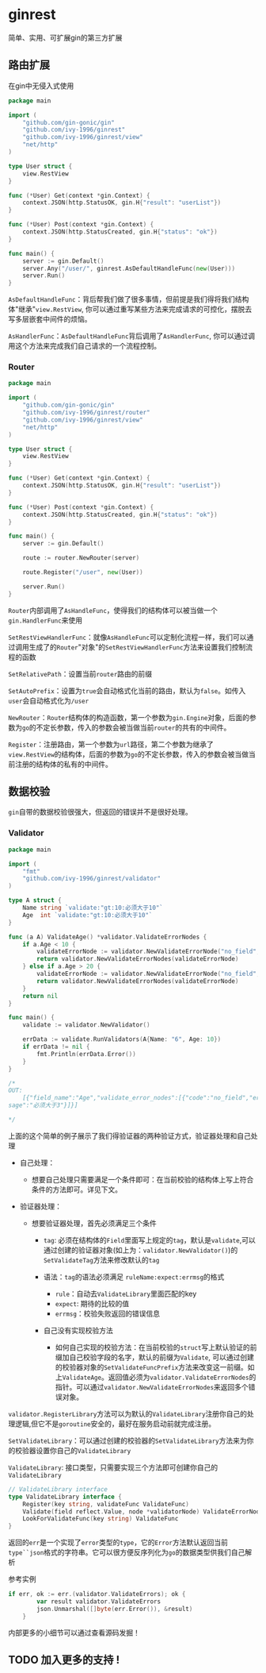 # ginrest

简单、实用、可扩展gin的第三方扩展



## 路由扩展

在gin中无侵入式使用

```go
package main

import (
	"github.com/gin-gonic/gin"
	"github.com/ivy-1996/ginrest"
	"github.com/ivy-1996/ginrest/view"
	"net/http"
)

type User struct {
	view.RestView
}

func (*User) Get(context *gin.Context) {
	context.JSON(http.StatusOK, gin.H{"result": "userList"})
}

func (*User) Post(context *gin.Context) {
	context.JSON(http.StatusCreated, gin.H{"status": "ok"})
}

func main() {
	server := gin.Default()
	server.Any("/user/", ginrest.AsDefaultHandleFunc(new(User)))
	server.Run()
}
```

`AsDefaultHandleFunc`：背后帮我们做了很多事情，但前提是我们得将我们结构体"继承"`view.RestView`, 你可以通过重写某些方法来完成请求的可控化，摆脱去写多层嵌套中间件的烦恼。

`AsHandlerFunc`：`AsDefaultHandleFunc`背后调用了`AsHandlerFunc`, 你可以通过调用这个方法来完成我们自己请求的一个流程控制。



### Router

```go
package main

import (
	"github.com/gin-gonic/gin"
	"github.com/ivy-1996/ginrest/router"
	"github.com/ivy-1996/ginrest/view"
	"net/http"
)

type User struct {
	view.RestView
}

func (*User) Get(context *gin.Context) {
	context.JSON(http.StatusOK, gin.H{"result": "userList"})
}

func (*User) Post(context *gin.Context) {
	context.JSON(http.StatusCreated, gin.H{"status": "ok"})
}

func main() {
	server := gin.Default()

	route := router.NewRouter(server) 

	route.Register("/user", new(User)) 

	server.Run()
}
```

`Router`内部调用了`AsHandleFunc`，使得我们的结构体可以被当做一个`gin.HandlerFunc`来使用

`SetRestViewHandlerFunc`：就像`AsHandleFunc`可以定制化流程一样，我们可以通过调用生成了的`Router`"对象"的`SetRestViewHandlerFunc`方法来设置我们控制流程的函数

`SetRelativePath`：设置当前`router`路由的前缀

`SetAutoPrefix`：设置为`true`会自动格式化当前的路由，默认为`false`。如传入`user`会自动格式化为`/user`

`NewRouter`：`Router`结构体的构造函数，第一个参数为`gin.Engine`对象，后面的参数为`go`的不定长参数，传入的参数会被当做当前`router`的共有的中间件。

`Register`：注册路由，第一个参数为`url`路径，第二个参数为继承了`view.RestView`的结构体，后面的参数为`go`的不定长参数，传入的参数会被当做当前注册的结构体的私有的中间件。



## 数据校验

`gin`自带的数据校验很强大，但返回的错误并不是很好处理。



### Validator

```go
package main

import (
	"fmt"
	"github.com/ivy-1996/ginrest/validator"
)

type A struct {
	Name string `validate:"gt:10:必须大于10"`
	Age  int `validate:"gt:10:必须大于10"`
}

func (a A) ValidateAge() *validator.ValidateErrorNodes {
	if a.Age < 10 {
		validateErrorNode := validator.NewValidateErrorNode("no_field", "Age必须大于10")
		return validator.NewValidateErrorNodes(validateErrorNode)
	} else if a.Age > 20 {
		validateErrorNode := validator.NewValidateErrorNode("no_field", "Age必须小于20")
		return validator.NewValidateErrorNodes(validateErrorNode)
	}
	return nil
}

func main() {
	validate := validator.NewValidator()

	errData := validate.RunValidators(A{Name: "6", Age: 10})
	if errData != nil {
		fmt.Println(errData.Error())
	}
}

/*
OUT:
	[{"field_name":"Age","validate_error_nodes":[{"code":"no_field","error_message":"Age必须大于10"}]},{"field_name":"Name","validate_error_nodes":[{"code":"gt","error_mes
sage":"必须大于3"}]}]

*/

```

上面的这个简单的例子展示了我们得验证器的两种验证方式，验证器处理和自己处理

* 自己处理：

  * 想要自己处理只需要满足一个条件即可：在当前校验的结构体上写上符合条件的方法即可。详见下文。

    

* 验证器处理：

  * 想要验证器处理，首先必须满足三个条件

    

    * `tag`: 必须在结构体的`Field`里面写上规定的`tag`，默认是`validate`,可以通过创建的验证器对象(如上为：`validator.NewValidator()`)的`SetValidateTag`方法来修改默认的`tag`

    

    * 语法：`tag`的语法必须满足 `ruleName:expect:errmsg`的格式

      * `rule`：自动去`ValidateLibrary`里面匹配的key
      * `expect`: 期待的比较的值
      * `errmsg`：校验失败返回的错误信息

      

    * 自己没有实现校验方法

      * 如何自己实现的校验方法：在当前校验的`struct`写上默认验证的前缀加自己校验字段的名字，默认的前缀为`Validate`, 可以通过创建的校验器对象的`SetValidateFuncPrefix`方法来改变这一前缀。如上`ValidateAge`。返回值必须为`validator.ValidateErrorNodes`的指针。可以通过`validator.NewValidateErrorNodes`来返回多个错误对象。



`validator.RegisterLibrary`方法可以为默认的`ValidateLibrary`注册你自己的处理逻辑,但它不是`goroutine`安全的，最好在服务启动前就完成注册。

`SetValidateLibrary`：可以通过创建的校验器的`SetValidateLibrary`方法来为你的校验器设置你自己的`ValidateLibrary`

`ValidateLibrary`: 接口类型，只需要实现三个方法即可创建你自己的`ValidateLibrary`

```go
// ValidateLibrary interface
type ValidateLibrary interface {
	Register(key string, validateFunc ValidateFunc)
	Validate(field reflect.Value, node *validatorNode) ValidateErrorNodes
	LookForValidateFunc(key string) ValidateFunc
}
```



返回的`err`是一个实现了`error`类型的`type`，它的`Error`方法默认返回当前`type``json`格式的字符串。它可以很方便反序列化为`go`的数据类型供我们自己解析

参考实例

```go
if err, ok := err.(validator.ValidateErrors); ok {
		var result validator.ValidateErrors
		json.Unmarshal([]byte(err.Error()), &result)
	}
```



内部更多的小细节可以通过查看源码发掘！



## TODO  加入更多的支持 !























	









#### 